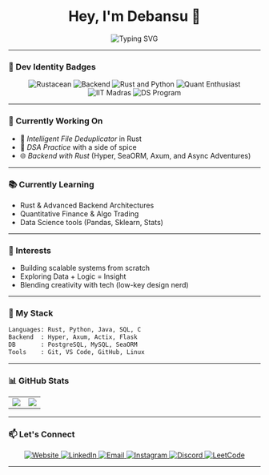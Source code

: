 <h1 align="center">Hey, I'm Debansu 👋</h1>

<p align="center">
  <img src="https://readme-typing-svg.herokuapp.com?font=Fira+Code&size=22&pause=1000&center=true&vCenter=true&width=435&lines=💻+Rustacean+In+Training;📊+Data+Science+%40+IIT+Madras;⚙️+Backend+Dev+%40+Silicon+Institute;🔁+Algo-Trading+Enthusiast;❤️+Engineering+%2B+Creativity" alt="Typing SVG" />
</p>

---

### 🧢 Dev Identity Badges

<p align="center">
  <img src="https://img.shields.io/badge/RUSTACEAN-dea584?style=for-the-badge&logo=rust&logoColor=black" alt="Rustacean" />
  <img src="https://img.shields.io/badge/BACKEND-4B4B4B?style=for-the-badge&logo=server&logoColor=white" alt="Backend" />
  <img src="https://img.shields.io/badge/RUST%20%26%20PYTHON-000000?style=for-the-badge&logo=python&logoColor=white" alt="Rust and Python" />
  <img src="https://img.shields.io/badge/QUANT%20ENTHUSIAST-00FFA3?style=for-the-badge&logo=chart-line&logoColor=black" alt="Quant Enthusiast" />
  <img src="https://img.shields.io/badge/IIT%20MADRAS-5A5A5A?style=for-the-badge&logo=graduation-cap&logoColor=white" alt="IIT Madras" />
  <img src="https://img.shields.io/badge/DS%20PROGRAM-E6002D?style=for-the-badge&logo=google-scholar&logoColor=white" alt="DS Program" />
</p>

---

### 🚀 Currently Working On

- 🧠 *Intelligent File Deduplicator* in Rust  
- 🧮 *DSA Practice* with a side of spice  
- 🌐 *Backend with Rust* (Hyper, SeaORM, Axum, and Async Adventures)

---

### 📚 Currently Learning

- Rust & Advanced Backend Architectures
- Quantitative Finance & Algo Trading
- Data Science tools (Pandas, Sklearn, Stats)

---

### 🧠 Interests

- Building scalable systems from scratch
- Exploring Data + Logic = Insight
- Blending creativity with tech (low-key design nerd)

---

### 💼 My Stack

```bash
Languages: Rust, Python, Java, SQL, C
Backend  : Hyper, Axum, Actix, Flask
DB       : PostgreSQL, MySQL, SeaORM
Tools    : Git, VS Code, GitHub, Linux
```

---

### 📊 GitHub Stats

<div align="center">
  <table>
    <tr>
      <td>
        <img src="https://github-readme-stats.vercel.app/api?username=DEBANSU244688&show_icons=true&theme=radical" />
      </td>
      <td>
        <img src="https://github-readme-stats.vercel.app/api/top-langs/?username=DEBANSU244688&layout=compact&theme=radical" />
      </td>
    </tr>
  </table>
</div>

---

### 📫 Let's Connect

<p align="center">
  <!-- Website -->
  <a href="https://sites.google.com/view/debansu-debadutta-das/home" target="_blank">
    <img src="https://img.shields.io/badge/DEBANSU.ME-6c63ff?style=for-the-badge&logo=google-chrome&logoColor=white" alt="Website" />
  </a>

  <!-- LinkedIn -->
  <a href="https://www.linkedin.com/in/debansu-debadutta-das-37a78a335" target="_blank">
    <img src="https://img.shields.io/badge/LinkedIn-0077B5?style=for-the-badge&logo=linkedin&logoColor=white" alt="LinkedIn" />
  </a>

  <!-- Gmail Web Compose -->
  <a href="https://mail.google.com/mail/?view=cm&fs=1&to=debansudebaduttadas@gmail.com" target="_blank">
    <img src="https://img.shields.io/badge/Email-D14836?style=for-the-badge&logo=gmail&logoColor=white" alt="Email" />
  </a>

  <!-- Instagram -->
  <a href="https://www.instagram.com/xdaaasx/?hl=en" target="_blank">
    <img src="https://img.shields.io/badge/Instagram-E4405F?style=for-the-badge&logo=instagram&logoColor=white" alt="Instagram" />
  </a>

  <!-- Discord -->
  <a href="https://discord.com/users/734659263523323987" target="_blank">
    <img src="https://img.shields.io/badge/Discord-5865F2?style=for-the-badge&logo=discord&logoColor=white" alt="Discord" />
  </a>

  <!-- LeetCode -->
  <a href="https://leetcode.com/u/Debansu_Debadutta_Das/" target="_blank">
    <img src="https://img.shields.io/badge/LeetCode-FFA116?style=for-the-badge&logo=leetcode&logoColor=black" alt="LeetCode" />
  </a>
</p>

---
